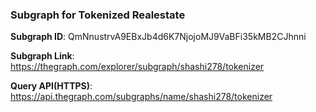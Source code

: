 ### Subgraph for Tokenized Realestate

**Subgraph ID**: QmNnustrvA9EBxJb4d6K7NjojoMJ9VaBFi35kMB2CJhnni

**Subgraph Link**: https://thegraph.com/explorer/subgraph/shashi278/tokenizer

**Query API(HTTPS)**: https://api.thegraph.com/subgraphs/name/shashi278/tokenizer

